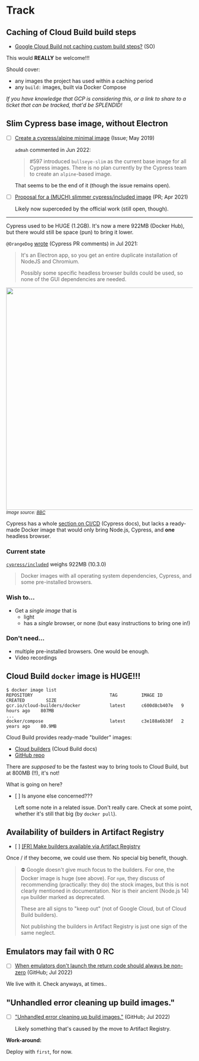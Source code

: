 # Track

## Caching of Cloud Build build steps

- [Google Cloud Build not caching custom build steps?](https://stackoverflow.com/questions/53420807/google-cloud-build-not-caching-custom-build-steps) (SO)

This would **REALLY** be welcome!!!

Should cover:

- any images the project has used within a caching period
- any `build:` images, built via Docker Compose

*If you have knowledge that GCP is considering this, or a link to share to a ticket that can be tracked, that'd be SPLENDID!*


## Slim Cypress base image, without Electron

- [ ] [Create a cypress/alpine minimal image](https://github.com/cypress-io/cypress-docker-images/issues/110) (Issue; May 2019)

   `admah` commented in Jun 2022:
   
   >\#597 introduced `bullseye-slim` as the current base image for all Cypress images. There is no plan currently by the Cypress team to create an `alpine`-based image.

   That seems to be the end of it (though the issue remains open).

- [ ] [Proposal for a (MUCH) slimmer cypress/included image](https://github.com/cypress-io/cypress-docker-images/pull/476) (PR; Apr 2021)

   Likely now superceded by the official work (still open, though).

---

Cypress used to be HUGE (1.2GB). It's now a mere 922MB (Docker Hub), but there would still be space (pun) to bring it lower.

`@OrangeDog` [wrote](https://github.com/cypress-io/cypress-docker-images/pull/476#issuecomment-878303202) (Cypress PR comments) in Jul 2021:

>It's an Electron app, so you get an entire duplicate installation of NodeJS and Chromium.
>
>Possibly some specific headless browser builds could be used, so none of the GUI dependencies are needed.


<img width=600 src="https://ichef.bbci.co.uk/news/624/mcs/media/images/74045000/jpg/_74045748_2851796.jpg" /> *<sub>Image source: [BBC](https://www.google.com/url?sa=i&url=https%3A%2F%2Fwww.bbc.com%2Fnews%2Fblogs-magazine-monitor-26893638&psig=AOvVaw2qbN-giI51CuTpqhvgG53D&ust=1653322785342000&source=images&cd=vfe&ved=0CAwQjRxqFwoTCMjc_77B8_cCFQAAAAAdAAAAABAD)</sub>*

Cypress has a whole [section on CI/CD](https://docs.cypress.io/guides/continuous-integration/introduction) (Cypress docs), but lacks a ready-made Docker image that would only bring Node.js, Cypress, and **one** headless browser.

### Current state

[`cypress/included`](https://hub.docker.com/r/cypress/included) weighs 922MB (10.3.0) <!-- was: 1.17 GB (9.6.0) -->

>Docker images with all operating system dependencies, Cypress, and some pre-installed browsers.

### Wish to...

- Get a *single image* that is
   - light
   - has a *single* browser, or none (but easy instructions to bring one in!)

### Don't need...

- multiple pre-installed browsers. One would be enough.
- Video recordings


<!-- REMOVE: they fixed it. Use 'gcr.io/cloud-builders/docker'

## GCP: built-in image with `docker compose`

- [ ] [[FR] Add `docker compose` to the official `gcr.io/cloud-builders/docker` image](https://github.com/GoogleCloudPlatform/cloud-builders/issues/835)

   The Issue was closed, without comments. 😥

The Cloud Build [pre-built images](https://github.com/GoogleCloudPlatform/cloud-builders/tree/master/docker) could add `apt-get install docker-compose-plugin` in their recipe.

This would:

- allow using `docker compose` in Cloud Build scripts
- ..without needing to pull in external images.
- keep the `docker compose` implementation up-to-date

Docker Compose allows certain things (setting up a service running in the background of Cloud Build) easier than doing the same with mere `docker` CLI.

Currently (May 2022), the `docker/compose` [external image](https://hub.docker.com/r/docker/compose) is stuck at 1.29.2.

-->


## Cloud Build `docker` image is HUGE!!!

```
$ docker image list
REPOSITORY                             TAG         IMAGE ID       CREATED        SIZE
gcr.io/cloud-builders/docker           latest      c600d8cb407e   9 hours ago    807MB
...
docker/compose                         latest      c3e188a6b38f   2 years ago    80.9MB
```

Cloud Build provides ready-made "builder" images:

- [Cloud builders](https://cloud.google.com/build/docs/cloud-builders) (Cloud Build docs)
- [GitHub repo](https://github.com/GoogleCloudPlatform/cloud-builders)

There are *supposed* to be the fastest way to bring tools to Cloud Build, but at 800MB (!!), it's not!

What is going on here?

- [ ] Is anyone else concerned???

   Left some note in a related issue. Don't really care. Check at some point, whether it's still that big (by `docker pull`).


## Availability of builders in Artifact Registry

- [ ] [[FR] Make builders available via Artifact Registry](https://github.com/GoogleCloudPlatform/cloud-builders/issues/844)

Once / if they become, we could use them. No special big benefit, though.

>⛔️ Google doesn't give much focus to the builders. For one, the Docker image is huge (see above). For `npm`, they discuss of recommending (practically: they do) the stock images, but this is not clearly mentioned in documentation. Nor is their ancient (Node.js 14) `npm` builder marked as deprecated.
>
>These are all signs to "keep out" (not of Google Cloud, but of Cloud Build builders).
>
>Not publishing the builders in Artifact Registry is just one sign of the same neglect.


## Emulators may fail with 0 RC

- [ ] [When emulators don't launch the return code should always be non-zero](https://github.com/firebase/firebase-tools/issues/4754) (GitHub; Jul 2022)

We live with it. Check anyways, at times..


## "Unhandled error cleaning up build images."

- [ ] ["Unhandled error cleaning up build images."](https://github.com/firebase/firebase-tools/issues/4757) (GitHub; Jul 2022)

   Likely something that's caused by the move to Artifact Registry.
   
**Work-around:**

Deploy with `first`, for now.
